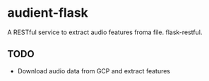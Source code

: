 # audient-flask
 A RESTful service to extract audio features froma file. flask-restful.

 ## TODO
 * Download audio data from GCP and extract features
